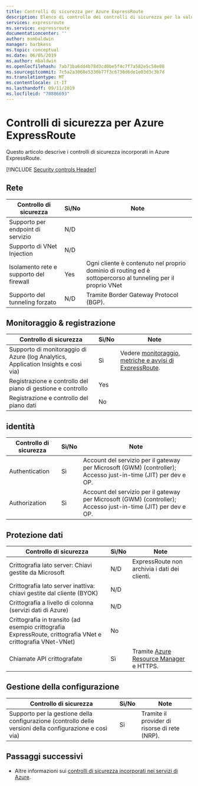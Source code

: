 ```yaml
---
title: Controlli di sicurezza per Azure ExpressRoute
description: Elenco di controllo dei controlli di sicurezza per la valutazione di Azure ExpressRoute
services: expressroute
ms.service: expressroute
documentationcenter: ''
author: msmbaldwin
manager: barbkess
ms.topic: conceptual
ms.date: 06/05/2019
ms.author: mbaldwin
ms.openlocfilehash: 7ab73ba6dd4b78d3cd0be5f4c7f7a502e5c58e08
ms.sourcegitcommit: 7c5a2a3068e5330b77f3c6738d6de1e03d3c3b7d
ms.translationtype: MT
ms.contentlocale: it-IT
ms.lasthandoff: 09/11/2019
ms.locfileid: "70886693"
---
```

# <a name="security-controls-for-azure-expressroute"></a>Controlli di sicurezza per Azure ExpressRoute

Questo articolo descrive i controlli di sicurezza incorporati in Azure ExpressRoute.

[!INCLUDE [Security controls Header](../../includes/security-controls-header.md)]

## <a name="network"></a>Rete

| Controllo di sicurezza | Sì/No | Note |
|---|---|--|
| Supporto per endpoint di servizio| N/D |  |
| Supporto di VNet Injection| N/D | |
| Isolamento rete e supporto del firewall| Yes | Ogni cliente è contenuto nel proprio dominio di routing ed è sottopercorso al tunneling per il proprio VNet |
| Supporto del tunneling forzato| N/D | Tramite Border Gateway Protocol (BGP). |

## <a name="monitoring--logging"></a>Monitoraggio & registrazione

| Controllo di sicurezza | Sì/No | Note|
|---|---|--|
| Supporto di monitoraggio di Azure (log Analytics, Application Insights e così via)| Sì | Vedere [monitoraggio, metriche e avvisi di ExpressRoute](expressroute-monitoring-metrics-alerts.md).|
| Registrazione e controllo del piano di gestione e controllo| Yes |  |
| Registrazione e controllo del piano dati| No |   |

## <a name="identity"></a>identità

| Controllo di sicurezza | Sì/No | Note|
|---|---|--|
| Authentication| Sì | Account del servizio per il gateway per Microsoft (GWM) (controller); Accesso just-in-time (JIT) per dev e OP. |
| Authorization|  Sì |Account del servizio per il gateway per Microsoft (GWM) (controller); Accesso just-in-time (JIT) per dev e OP. |

## <a name="data-protection"></a>Protezione dati

| Controllo di sicurezza | Sì/No | Note |
|---|---|--|
| Crittografia lato server: Chiavi gestite da Microsoft |  N/D | ExpressRoute non archivia i dati dei clienti. |
| Crittografia lato server inattiva: chiavi gestite dal cliente (BYOK) | N/D |  |
| Crittografia a livello di colonna (servizi dati di Azure)| N/D | |
| Crittografia in transito (ad esempio crittografia ExpressRoute, crittografia VNet e crittografia VNet-VNet)| No | |
| Chiamate API crittografate| Sì | Tramite [Azure Resource Manager](../azure-resource-manager/index.yml) e HTTPS. |


## <a name="configuration-management"></a>Gestione della configurazione

| Controllo di sicurezza | Sì/No | Note|
|---|---|--|
| Supporto per la gestione della configurazione (controllo delle versioni della configurazione e così via)| Sì | Tramite il provider di risorse di rete (NRP). |

## <a name="next-steps"></a>Passaggi successivi

- Altre informazioni sui [controlli di sicurezza incorporati nei servizi di Azure](../security/fundamentals/security-controls.md).